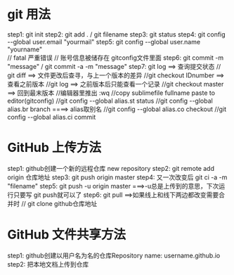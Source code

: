 # git 用法
step1: git init
step2: git add .  / git filename
step3: git status
step4: git config --global user.email "yourmail"
step5: git config --global user.name "yourname"   
// fatal  严重错误
// 账号信息被储存在 gitconfig文件里面
step6: git commit -m "message"   / git commit -a -m "message"
step7: git log ==> 查询提交状态
// git diff ==> 文件更改后查寻，与上一个版本的差异
//git checkout IDnumber ==>查看之前版本
//git log ==> 之前版本后只能查看一个记录
//git checkout master ==> 回到最末版本
//编辑器里推出 :wq
//copy sublimefile fullname paste to editor(gitconfig)
//git config --global alias.st status
//git config --global alias.br branch      ====>  alias取别名
//git config --global alias.co checkout
//git config --global alias.ci commit


# GitHub 上传方法
step1: github创建一个新的远程仓库 new repository
step2: git remote add origin 仓库地址
step3: git push origin master
step4: 又一次改变后 git ci -a -m "filename"
step5: git push -u origin master ===>-u总是上传到的意思，下次运行只要写 git push就可以了 
step6: git pull ==>如果线上和线下两边都改变需要合并时
// git clone github仓库地址

# GitHub 文件共享方法
step1: github创建以用户名为名的仓库Repository name: username.github.io
step2: 把本地文档上传到仓库